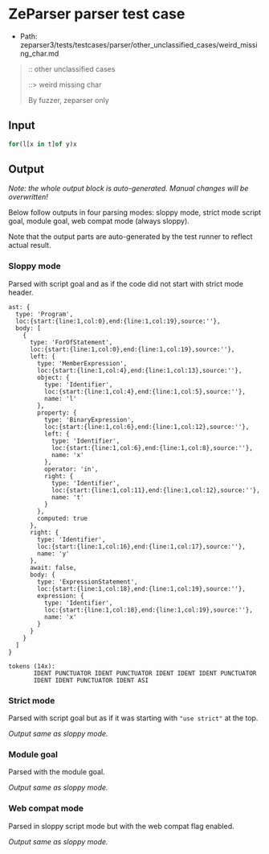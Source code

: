 # ZeParser parser test case

- Path: zeparser3/tests/testcases/parser/other_unclassified_cases/weird_missing_char.md

> :: other unclassified cases
>
> ::> weird missing char
>
> By fuzzer, zeparser only


## Input

`````js
for(l[x in t]of y)x
`````

## Output

_Note: the whole output block is auto-generated. Manual changes will be overwritten!_

Below follow outputs in four parsing modes: sloppy mode, strict mode script goal, module goal, web compat mode (always sloppy).

Note that the output parts are auto-generated by the test runner to reflect actual result.

### Sloppy mode

Parsed with script goal and as if the code did not start with strict mode header.

`````
ast: {
  type: 'Program',
  loc:{start:{line:1,col:0},end:{line:1,col:19},source:''},
  body: [
    {
      type: 'ForOfStatement',
      loc:{start:{line:1,col:0},end:{line:1,col:19},source:''},
      left: {
        type: 'MemberExpression',
        loc:{start:{line:1,col:4},end:{line:1,col:13},source:''},
        object: {
          type: 'Identifier',
          loc:{start:{line:1,col:4},end:{line:1,col:5},source:''},
          name: 'l'
        },
        property: {
          type: 'BinaryExpression',
          loc:{start:{line:1,col:6},end:{line:1,col:12},source:''},
          left: {
            type: 'Identifier',
            loc:{start:{line:1,col:6},end:{line:1,col:8},source:''},
            name: 'x'
          },
          operator: 'in',
          right: {
            type: 'Identifier',
            loc:{start:{line:1,col:11},end:{line:1,col:12},source:''},
            name: 't'
          }
        },
        computed: true
      },
      right: {
        type: 'Identifier',
        loc:{start:{line:1,col:16},end:{line:1,col:17},source:''},
        name: 'y'
      },
      await: false,
      body: {
        type: 'ExpressionStatement',
        loc:{start:{line:1,col:18},end:{line:1,col:19},source:''},
        expression: {
          type: 'Identifier',
          loc:{start:{line:1,col:18},end:{line:1,col:19},source:''},
          name: 'x'
        }
      }
    }
  ]
}

tokens (14x):
       IDENT PUNCTUATOR IDENT PUNCTUATOR IDENT IDENT IDENT PUNCTUATOR
       IDENT IDENT PUNCTUATOR IDENT ASI
`````

### Strict mode

Parsed with script goal but as if it was starting with `"use strict"` at the top.

_Output same as sloppy mode._

### Module goal

Parsed with the module goal.

_Output same as sloppy mode._

### Web compat mode

Parsed in sloppy script mode but with the web compat flag enabled.

_Output same as sloppy mode._
